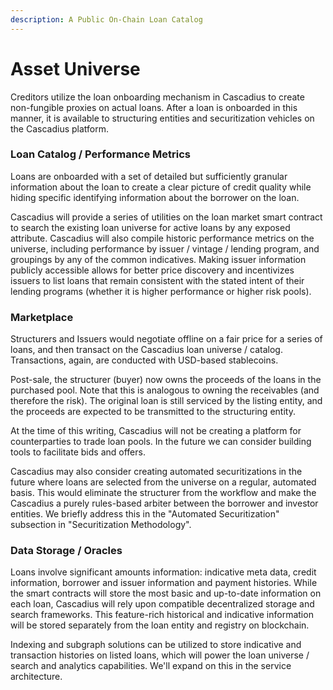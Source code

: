 ```yaml
---
description: A Public On-Chain Loan Catalog
---
```


# Asset Universe

Creditors utilize the loan onboarding mechanism in Cascadius to create non-fungible proxies on actual loans.  After a loan is onboarded in this manner, it is available to structuring entities and securitization vehicles on the Cascadius platform. &#x20;

### Loan Catalog / Performance Metrics

Loans are onboarded with a set of detailed but sufficiently granular information about the loan to create a clear picture of credit quality while hiding specific identifying information about the borrower on the loan. &#x20;

Cascadius will provide a series of utilities on the loan market smart contract to search the existing loan universe for active loans by any exposed attribute.  Cascadius will also compile historic performance metrics on the universe, including performance by issuer / vintage / lending program, and groupings by any of the common indicatives.  Making issuer information publicly accessible allows for better price discovery and incentivizes issuers to list loans that remain consistent with the stated intent of their lending programs (whether it is higher performance or higher risk pools).

### Marketplace

Structurers and Issuers would negotiate offline on a fair price for a series of loans, and then transact on the Cascadius loan universe / catalog.  Transactions, again, are conducted with USD-based stablecoins. &#x20;

Post-sale, the structurer (buyer) now owns the proceeds of the loans in the purchased pool.  Note that this is analogous to owning the receivables (and therefore the risk).  The original loan is still serviced by the listing entity, and the proceeds are expected to be transmitted to the structuring entity.&#x20;

At the time of this writing, Cascadius will not be creating a platform for counterparties to trade loan pools.  In the future we can consider building tools to facilitate bids and offers.  &#x20;

Cascadius may also consider creating automated securitizations in the future where loans are selected from the universe on a regular, automated basis.  This would eliminate the structurer from the workflow and make the Cascadius a purely rules-based arbiter between the borrower and investor entities.  We briefly address this in the "Automated Securitization" subsection in "Securitization Methodology".

### Data Storage / Oracles

Loans involve significant amounts information: indicative meta data, credit information, borrower and issuer information and payment histories.  While the smart contracts will store the most basic and up-to-date information on each loan, Cascadius will rely upon compatible decentralized storage and search frameworks.  This feature-rich historical and indicative information will be stored separately from the loan entity and registry on blockchain. &#x20;

Indexing and subgraph solutions can be utilized to store indicative and transaction histories on listed loans, which will power the loan universe / search and analytics capabilities.  We'll expand on this in the service architecture.
